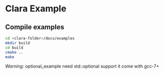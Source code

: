 # Clara Example

## Compile examples

``` bash
cd <clara-folder>/docs/examples
mkdir build
cd build
cmake ..
make
```

*Warning*: optional_example need std::optional support it come with gcc-7+
